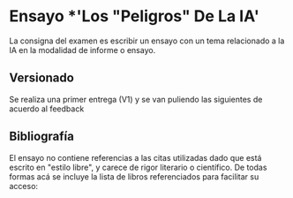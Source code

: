 # Ensayo *'Los "Peligros" De La IA'
La consigna del examen es escribir un ensayo con un tema relacionado a la IA en la modalidad de informe o ensayo.

## Versionado
Se realiza una primer entrega (V1) y se van puliendo las siguientes de acuerdo al feedback

## Bibliografía
El ensayo no contiene referencias a las citas utilizadas dado que está escrito en "estilo libre", y carece de rigor literario o científico.
De todas formas acá se incluye la lista de libros referenciados para facilitar su acceso:
